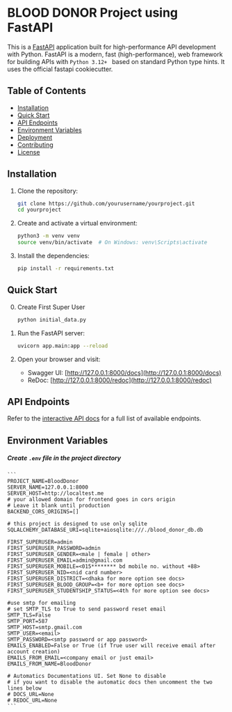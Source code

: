# BLOOD DONOR Project using FastAPI

This is a [FastAPI](https://fastapi.tiangolo.com/) application built for high-performance API development with Python. FastAPI is a modern, fast (high-performance), web framework for building APIs with ```Python 3.12+ ``` based on standard Python type hints. It uses the official fastapi cookiecutter.

## Table of Contents

- [Installation](#installation)
- [Quick Start](#quick-start)
- [API Endpoints](#api-endpoints)
- [Environment Variables](#environment-variables)
- [Deployment](#deployment)
- [Contributing](#contributing)
- [License](#license)


## Installation

1. Clone the repository:

    ```bash
    git clone https://github.com/yourusername/yourproject.git
    cd yourproject
    ```

2. Create and activate a virtual environment:

    ```bash
    python3 -m venv venv
    source venv/bin/activate  # On Windows: venv\Scripts\activate
    ```

3. Install the dependencies:

    ```bash
    pip install -r requirements.txt
    ```

## Quick Start

00. Create First Super User
    ```bash
    python initial_data.py
    ```

1. Run the FastAPI server:

    ```bash
    uvicorn app.main:app --reload
    ```

2. Open your browser and visit:

    - Swagger UI: [http://127.0.0.1:8000/docs](http://127.0.0.1:8000/docs)
    - ReDoc: [http://127.0.0.1:8000/redoc](http://127.0.0.1:8000/redoc)

## API Endpoints

Refer to the [interactive API docs](http://127.0.0.1:8000/docs) for a full list of available endpoints.


## Environment Variables


##### Create ```.env``` file in the project directory

    
    ```
    PROJECT_NAME=BloodDonor
    SERVER_NAME=127.0.0.1:8000
    SERVER_HOST=http://localtest.me
    # your allowed domain for frontend goes in cors origin
    # Leave it blank until production
    BACKEND_CORS_ORIGINS=[]

    # this project is designed to use only sqlite
    SQLALCHEMY_DATABASE_URI=sqlite+aiosqlite:///./blood_donor_db.db

    FIRST_SUPERUSER=admin
    FIRST_SUPERUSER_PASSWORD=admin
    FIRST_SUPERUSER_GENDER=<male | female | other>
    FIRST_SUPERUSER_EMAIL=admin@gmail.com
    FIRST_SUPERUSER_MOBILE=<015******** bd mobile no. without +88>
    FIRST_SUPERUSER_NID=<nid card number>
    FIRST_SUPERUSER_DISTRICT=<dhaka for more option see docs>
    FIRST_SUPERUSER_BLOOD_GROUP=<b+ for more option see docs>
    FIRST_SUPERUSER_STUDENTSHIP_STATUS=<4th for more option see docs>

    #use smtp for emailing
    # set SMTP_TLS to True to send password reset email
    SMTP_TLS=False
    SMTP_PORT=587
    SMTP_HOST=smtp.gmail.com
    SMTP_USER=<email>
    SMTP_PASSWORD=<smtp password or app password>
    EMAILS_ENABLED=False or True (if True user will receive email after account creation)
    EMAILS_FROM_EMAIL=<company email or just email>
    EMAILS_FROM_NAME=BloodDonor

    # Automatics Documentations UI. Set None to disable
    # if you want to disable the automatic docs then uncomment the two lines below
    # DOCS_URL=None
    # REDOC_URL=None
    ```

